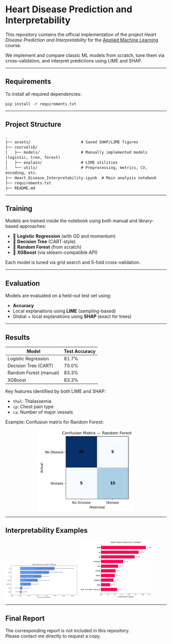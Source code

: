 # Heart Disease Prediction and Interpretability

This repository contains the official implementation of the project *Heart Disease Prediction and Interpretability* for the [Applied Machine Learning](https://github.com/mselezniova/AppliedML) course.

We implement and compare classic ML models from scratch, tune them via cross-validation, and interpret predictions using LIME and SHAP.

---

## Requirements

To install all required dependencies:

```
pip install -r requirements.txt
```

---

## Project Structure

```
.
├── assets/                      # Saved SHAP/LIME figures
├── courselib/
│   ├── models/                  # Manually implemented models (logistic, tree, forest)
│   ├── explain/                 # LIME utilities
│   └── utils/                   # Preprocessing, metrics, CV, encoding, etc.
├── Heart_Disease_Interpretability.ipynb  # Main analysis notebook
├── requirements.txt
├── README.md
```

---

## Training

Models are trained inside the notebook using both manual and library-based approaches:

- 🧮 **Logistic Regression** (with GD and momentum)
- 🌳 **Decision Tree** (CART-style)
- 🌲 **Random Forest** (from scratch)
- 🚀 **XGBoost** (via sklearn-compatible API)

Each model is tuned via grid search and 5-fold cross-validation.

---

## Evaluation

Models are evaluated on a held-out test set using:

- **Accuracy**
- Local explanations using **LIME** (sampling-based)
- Global + local explanations using **SHAP** (exact for trees)

---

## Results

| Model                  | Test Accuracy |
|------------------------|---------------|
| Logistic Regression    | 81.7%         |
| Decision Tree (CART)   | 70.0%         |
| Random Forest (manual) | 83.3%         |
| XGBoost                | 83.3%         |

Key features identified by both LIME and SHAP:

- `thal`: Thalassemia
- `cp`: Chest pain type
- `ca`: Number of major vessels

Example: Confusion matrix for Random Forest:

<p align="center">
  <img src="assets/random_forest_confusion_matrix.png" width="300"/>
</p>


---

## Interpretability Examples

<p float="left">
  <img src="assets/lime_explanation_stability_lime_explanation_stability_(xgboost).png" width="45%"/>
  <img src="assets/shap_global_bar.png" width="45%"/>
</p>

---

## Final Report

The corresponding report is not included in this repository.  
Please contact me directly to request a copy.
